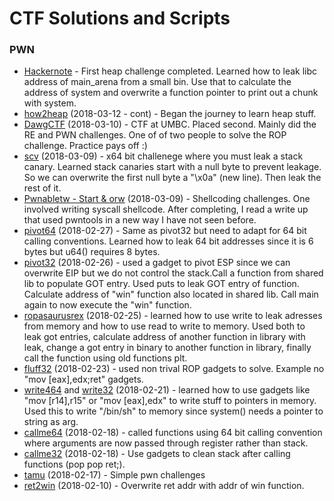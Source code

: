 # CTF Solutions and Scripts


### PWN

- [Hackernote](pwnabletw/chall_hacknote) - First heap challenge completed. Learned how to leak libc address of main_arena from a small bin. Use that to calculate the address of system and overwrite a function pointer to print out a chunk with system.
- [how2heap](how2heap) (2018-03-12 - cont) - Began the journey to learn heap stuff.
- [DawgCTF](dawgctf) (2018-03-10) - CTF at UMBC. Placed second. Mainly did the RE and PWN challenges. One of of two people to solve the ROP challenge. Practice pays off :)
- [scv](train/scv) (2018-03-09) - x64 bit challenege where you must leak a stack canary. Learned stack canaries start with a null byte to prevent leakage. So we can overwrite the first null byte a "\x0a" (new line). Then leak the rest of it.
- [Pwnabletw - Start & orw](pwnabletw) (2018-03-09) - Shellcoding challenges. One involved writing syscall shellcode. After completing, I read a write up that used pwntools in a new way I have not seen before.
- [pivot64](rop-emporium/pivot64/) (2018-02-27) - Same as pivot32 but need to adapt for 64 bit calling conventions. Learned how to leak 64 bit addresses since it is 6 bytes but u64() requires 8 bytes. 
- [pivot32](rop-emporium/pivot32/) (2018-02-26) - used a gadget to pivot ESP since we can overwrite EIP but we do not control the stack.Call a function from shared lib to populate GOT entry. Used puts to leak GOT entry of function. Calculate address of "win" function also located in shared lib. Call main again to now execute the "win" function.  
- [ropasaurusrex](train/ropasaurusrex/) (2018-02-25) - learned how to use write to leak adresses from memory and how to use read to write to memory. Used both to leak got entries, calculate address of another function in library with leak, change a got entry in binary to another function in library, finally call the function using old functions plt.
- [fluff32](rop-emporium/fluff32/) (2018-02-23) - used non trival ROP gadgets to solve. Example no "mov [eax],edx;ret" gadgets. 
- [write464](rop-emporium/write464/) and [write32](rop-emporium/write432) (2018-02-21) - learned how to use gadgets like "mov [r14],r15" or "mov [eax],edx" to write stuff to pointers in memory. Used this to write "/bin/sh" to memory since system() needs a pointer to string as arg.
- [callme64](rop-emporium/callme64/) (2018-02-18) - called functions using 64 bit calling convention where arguments are now passed through register rather than stack.
- [callme32](rop-emporium/callme32/) (2018-02-18) - Use gadgets to clean stack after calling functions (pop pop ret;).
- [tamu](tamu18/) (2018-02-17) - Simple pwn challenges
- [ret2win](rop-emporium/ret2win64/) (2018-02-10) - Overwrite ret addr with addr of win function.


